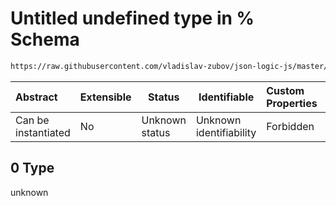 # Untitled undefined type in % Schema

```txt
https://raw.githubusercontent.com/vladislav-zubov/json-logic-js/master/schemas/operators/arithmetic/modulo.json#/examples/0
```




| Abstract            | Extensible | Status         | Identifiable            | Custom Properties | Additional Properties | Access Restrictions | Defined In                                                               |
| :------------------ | ---------- | -------------- | ----------------------- | :---------------- | --------------------- | ------------------- | ------------------------------------------------------------------------ |
| Can be instantiated | No         | Unknown status | Unknown identifiability | Forbidden         | Allowed               | none                | [modulo.json\*](operators/arithmetic/modulo.json "open original schema") |

## 0 Type

unknown
